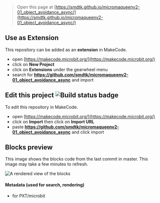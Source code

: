 
> Open this page at [https://smdtk.github.io/micromaqueenv2-01_object_avoidance_async/](https://smdtk.github.io/micromaqueenv2-01_object_avoidance_async/)

## Use as Extension

This repository can be added as an **extension** in MakeCode.

* open [https://makecode.microbit.org/](https://makecode.microbit.org/)
* click on **New Project**
* click on **Extensions** under the gearwheel menu
* search for **https://github.com/smdtk/micromaqueenv2-01_object_avoidance_async** and import

## Edit this project ![Build status badge](https://github.com/smdtk/micromaqueenv2-01_object_avoidance_async/workflows/MakeCode/badge.svg)

To edit this repository in MakeCode.

* open [https://makecode.microbit.org/](https://makecode.microbit.org/)
* click on **Import** then click on **Import URL**
* paste **https://github.com/smdtk/micromaqueenv2-01_object_avoidance_async** and click import

## Blocks preview

This image shows the blocks code from the last commit in master.
This image may take a few minutes to refresh.

![A rendered view of the blocks](https://github.com/smdtk/micromaqueenv2-01_object_avoidance_async/raw/master/.github/makecode/blocks.png)

#### Metadata (used for search, rendering)

* for PXT/microbit
<script src="https://makecode.com/gh-pages-embed.js"></script><script>makeCodeRender("{{ site.makecode.home_url }}", "{{ site.github.owner_name }}/{{ site.github.repository_name }}");</script>
